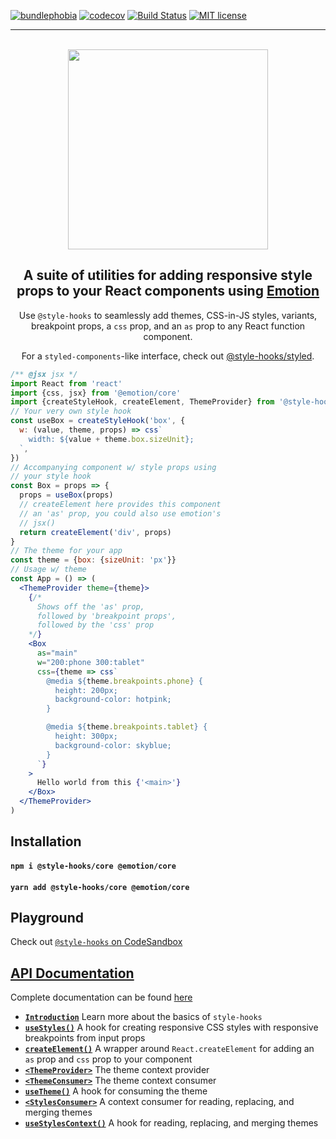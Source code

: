 [![bundlephobia](https://img.shields.io/bundlephobia/minzip/@style-hooks/core?style=plastic)](https://bundlephobia.com/result?p=@style-hooks/core)
[![codecov](https://codecov.io/gh/style-hooks/core/branch/master/graph/badge.svg)](https://codecov.io/gh/style-hooks/core)
[![Build Status](https://travis-ci.org/style-hooks/core.svg?branch=master)](https://travis-ci.org/style-hooks/core)
[![MIT license](https://img.shields.io/badge/License-MIT-blue.svg)](https://jaredlunde.mit-license.org/)

---

<p align=center>
  <br/>
  <img src='https://raw.githubusercontent.com/style-hooks/docs/master/assets/logo%402x.png' width='320'/>
</p>

<h2 align=center>A suite of utilities for adding responsive style props to your React components
using <a href='http://emotion.sh'>Emotion</a></h2>

<p align=center>
  Use <code>@style-hooks</code> to seamlessly add themes, CSS-in-JS styles,
  variants, breakpoint props, a <code>css</code> prop, and an <code>as</code> prop 
  to any React function component.
</p>
<p align=center>
  For a <code>styled-components</code>-like interface, check out <a href='https://github.com/jaredLunde/style-hooks/tree/master/packages/styled'>@style-hooks/styled</a>. 
</p>

```jsx harmony
/** @jsx jsx */
import React from 'react'
import {css, jsx} from '@emotion/core'
import {createStyleHook, createElement, ThemeProvider} from '@style-hooks/core'
// Your very own style hook
const useBox = createStyleHook('box', {
  w: (value, theme, props) => css`
    width: ${value + theme.box.sizeUnit};
  `,
})
// Accompanying component w/ style props using
// your style hook
const Box = props => {
  props = useBox(props)
  // createElement here provides this component
  // an 'as' prop, you could also use emotion's
  // jsx()
  return createElement('div', props)
}
// The theme for your app
const theme = {box: {sizeUnit: 'px'}}
// Usage w/ theme
const App = () => (
  <ThemeProvider theme={theme}>
    {/* 
      Shows off the 'as' prop, 
      followed by 'breakpoint props',
      followed by the 'css' prop
    */}
    <Box
      as="main"
      w="200:phone 300:tablet"
      css={theme => css`
        @media ${theme.breakpoints.phone} {
          height: 200px;
          background-color: hotpink;
        }

        @media ${theme.breakpoints.tablet} {
          height: 300px;
          background-color: skyblue;
        }
      `}
    >
      Hello world from this {'<main>'}
    </Box>
  </ThemeProvider>
)
```

## Installation

#### `npm i @style-hooks/core @emotion/core`

#### `yarn add @style-hooks/core @emotion/core`

## Playground

Check out
[`@style-hooks` on CodeSandbox](https://codesandbox.io/s/style-hooks-examples-t20yi)

## [API Documentation](https://style-hooks.jaredlunde.com)

Complete documentation can be found
[here](https://style-hooks.jaredlunde.com)

- [**`Introduction`**](https://style-hooks.jaredlunde.com) Learn more
  about the basics of `style-hooks`
- [**`useStyles()`**](https://style-hooks.jaredlunde.com/api/useStyles)
  A hook for creating responsive CSS styles with responsive breakpoints
  from input props
- [**`createElement()`**](https://style-hooks.jaredlunde.com/api/createElement)
  A wrapper around `React.createElement` for adding an `as` prop and `css` prop to your
  component
- [**`<ThemeProvider>`**](https://style-hooks.jaredlunde.com/api/ThemeProvider)
  The theme context provider
- [**`<ThemeConsumer>`**](https://style-hooks.jaredlunde.com/api/ThemeConsumer)
  The theme context consumer
- [**`useTheme()`**](https://style-hooks.jaredlunde.com/api/useTheme) A hook
  for consuming the theme
- [**`<StylesConsumer>`**](https://style-hooks.jaredlunde.com/api/StylesConsumer)
  A context consumer for reading, replacing, and merging themes
- [**`useStylesContext()`**](https://style-hooks.jaredlunde.com/api/useStylesContext)
  A hook for reading, replacing, and merging themes
